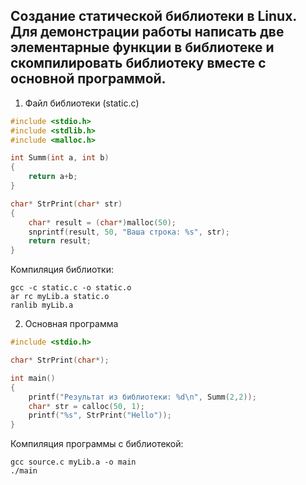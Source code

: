 ## Создание статической библиотеки в Linux. Для демонстрации работы написать две элементарные функции в библиотеке и скомпилировать библиотеку вместе с основной программой.

1. Файл библиотеки (static.c)
```C
#include <stdio.h>
#include <stdlib.h>
#include <malloc.h>

int Summ(int a, int b)
{
    return a+b;
}

char* StrPrint(char* str)
{
    char* result = (char*)malloc(50);
    snprintf(result, 50, "Ваша строка: %s", str);
    return result;
}
```
Компиляция библиотки:
```
gcc -c static.c -o static.o
ar rc myLib.a static.o
ranlib myLib.a
```

2. Основная программа
```C
#include <stdio.h>

char* StrPrint(char*);

int main()
{
    printf("Результат из библиотеки: %d\n", Summ(2,2));
    char* str = calloc(50, 1);
    printf("%s", StrPrint("Hello"));
}
```

Компиляция программы с библиотекой:
```
gcc source.c myLib.a -o main
./main
```